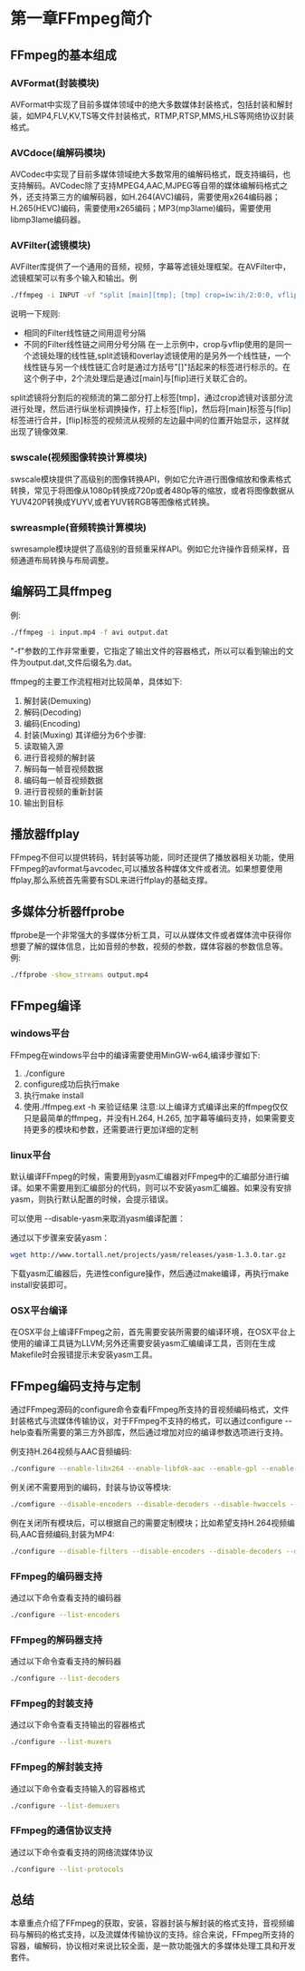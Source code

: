 # 第一章FFmpeg简介

## FFmpeg的基本组成
### AVFormat(封装模块)
AVFormat中实现了目前多媒体领域中的绝大多数媒体封装格式，包括封装和解封装，如MP4,FLV,KV,TS等文件封装格式，RTMP,RTSP,MMS,HLS等网络协议封装格式。

### AVCdoce(编解码模块)
AVCodec中实现了目前多媒体领域绝大多数常用的编解码格式，既支持编码，也支持解码。AVCodec除了支持MPEG4,AAC,MJPEG等自带的媒体编解码格式之外，还支持第三方的编解码器，如H.264(AVC)编码，需要使用x264编码器；H.265(HEVC)编码，需要使用x265编码；MP3(mp3lame)编码，需要使用libmp3lame编码器。

### AVFilter(滤镜模块)
AVFilter库提供了一个通用的音频，视频，字幕等滤镜处理框架。在AVFilter中，滤镜框架可以有多个输入和输出。例
```sh
./ffmpeg -i INPUT -vf "split [main][tmp]; [tmp] crop=iw:ih/2:0:0, vflip [flip]; [main][flip] overlay=0:H/2" OUTPUT
```
说明一下规则:
- 相同的Filter线性链之间用逗号分隔
- 不同的Filter线性链之间用分号分隔
在一上示例中，crop与vflip使用的是同一个滤镜处理的线性链,split滤镜和overlay滤镜使用的是另外一个线性链，一个线性链与另一个线性链汇合时是通过方括号"\[\]"括起来的标签进行标示的。在这个例子中，2个流处理后是通过\[main\]与\[flip\]进行关联汇合的。

split滤镜将分割后的视频流的第二部分打上标签\[tmp\]，通过crop滤镜对该部分流进行处理，然后进行纵坐标调换操作，打上标签\[flip\]，然后将\[main\]标签与\[flip\]标签进行合并，\[flip\]标签的视频流从视频的左边最中间的位置开始显示，这样就出现了镜像效果.

### swscale(视频图像转换计算模块)
swscale模块提供了高级别的图像转换API，例如它允许进行图像缩放和像素格式转换，常见于将图像从1080p转换成720p或者480p等的缩放，或者将图像数据从YUV420P转换成YUYV,或者YUV转RGB等图像格式转换。

### swreasmple(音频转换计算模块)
swresample模块提供了高级别的音频重采样API。例如它允许操作音频采样，音频通道布局转换与布局调整。

## 编解码工具ffmpeg
例:
```sh
./ffmpeg -i input.mp4 -f avi output.dat
```
"-f"参数的工作非常重要，它指定了输出文件的容器格式，所以可以看到输出的文件为output.dat,文件后缀名为.dat。

ffmpeg的主要工作流程相对比较简单，具体如下:
1. 解封装(Demuxing)
2. 解码(Decoding)
3. 编码(Encoding)
4. 封装(Muxing)
其详细分为6个步骤:
1. 读取输入源
2. 进行音视频的解封装
3. 解码每一帧音视频数据
4. 编码每一帧音视频数据
5. 进行音视频的重新封装
6. 输出到目标

## 播放器ffplay
FFmpeg不但可以提供转码，转封装等功能，同时还提供了播放器相关功能，使用FFmpeg的avformat与avcodec,可以播放各种媒体文件或者流。如果想要使用ffplay,那么系统首先需要有SDL来进行ffplay的基础支撑。

## 多媒体分析器ffprobe
ffprobe是一个非常强大的多媒体分析工具，可以从媒体文件或者媒体流中获得你想要了解的媒体信息，比如音频的参数，视频的参数，媒体容器的参数信息等。例:
```sh
./ffprobe -show_streams output.mp4
```

## FFmpeg编译
### windows平台
FFmpeg在windows平台中的编译需要使用MinGW-w64,编译步骤如下:
1. ./configure
2. configure成功后执行make
3. 执行make install
4. 使用./ffmpeg.ext -h 来验证结果
注意:以上编译方式编译出来的ffmpeg仅仅只是最简单的ffmpeg，并没有H.264, H.265, 加字幕等编码支持，如果需要支持更多的模块和参数，还需要进行更加详细的定制

### linux平台
默认编译FFmpeg的时候，需要用到yasm汇编器对FFmpeg中的汇编部分进行编译。如果不需要用到汇编部分的代码，则可以不安装yasm汇编器。如果没有安排yasm，则执行默认配置的时候，会提示错误。

可以使用 --disable-yasm来取消yasm编译配置：

通过以下步骤来安装yasm：
```sh
wget http://www.tortall.net/projects/yasm/releases/yasm-1.3.0.tar.gz
```
下载yasm汇编器后，先进性configure操作，然后通过make编译，再执行make install安装即可。

### OSX平台编译
在OSX平台上编译FFmpeg之前，首先需要安装所需要的编译环境，在OSX平台上使用的编译工具链为LLVM;另外还需要安装yasm汇编编译工具，否则在生成Makefile时会报错提示未安装yasm工具。

## FFmpeg编码支持与定制
通过FFmpeg源码的configure命令查看FFmpeg所支持的音视频编码格式，文件封装格式与流媒体传输协议，对于FFmpeg不支持的格式，可以通过configure --help查看所需要的第三方外部库，然后通过增加对应的编译参数选项进行支持。

例支持H.264视频与AAC音频编码:
```sh
./configure --enable-libx264 --enable-libfdk-aac --enable-gpl --enable-nonfree
```

例关闭不需要用到的编码，封装与协议等模块:
```sh
./comfigure --disable-encoders --disable-decoders --disable-hwaccels --disable-muxers --disable-demuxers --disable-parsers --disable-bsfs --disable-protocols --disable-indevs --disable-devices --disable-filters
```

例在关闭所有模块后，可以根据自己的需要定制模块；比如希望支持H.264视频编码,AAC音频编码,封装为MP4:
```sh
./configure --disable-filters --disable-encoders --disable-decoders --disable-hwaccels --disable-muxers --disable-demuxers --disable-parsers --disable-bsfs --disable-protocols --disable-indevs --disable-devices --enable-libx264 --enable-libfdk-aac --enable-gpl --enable-nonfree --enable-muxer=mp4
```

### FFmpeg的编码器支持
通过以下命令查看支持的编码器
```sh
./configure --list-encoders
```

### FFmpeg的解码器支持
通过以下命令查看支持的解码器
```sh
./configure --list-decoders
```

### FFmpeg的封装支持
通过以下命令查看支持输出的容器格式
```sh
./configure --list-muxers
```

### FFmpeg的解封装支持
通过以下命令查看支持输入的容器格式
```sh
./configure --list-demuxers
```

### FFmpeg的通信协议支持
通过以下命令查看支持的网络流媒体协议
```sh
./configure --list-protocols
```

## 总结
本章重点介绍了FFmpeg的获取，安装，容器封装与解封装的格式支持，音视频编码与解码的格式支持，以及流媒体传输协议的支持。综合来说，FFmpeg所支持的容器，编解码，协议相对来说比较全面，是一款功能强大的多媒体处理工具和开发套件。